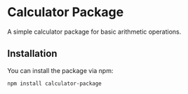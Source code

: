 # Calculator Package

A simple calculator package for basic arithmetic operations.

## Installation

You can install the package via npm:

```bash
npm install calculator-package